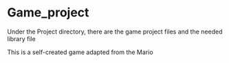 # Game_project

Under the Project directory, there are the game project files and the needed library file

This is a self-created game adapted from the Mario
